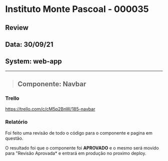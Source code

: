 # Instituto Monte Pascoal - 000035

## **Review**
## Data: 30/09/21
## System: web-app

***

> ## Componente: Navbar

### Trello
https://trello.com/c/cM5p2BnW/185-navbar  

### Relatório  
Foi feito uma revisão de todo o código para o componente e pagina em questão.  

O resultado foi que o componente foi **APROVADO** e o mesmo será movido para "Revisão Aprovada* e entrará em produção no proximo deploy.  

<!-- O resultado foi que a revisão foi **REPROVADA**, sendo necessário alguns ajustes para conclusão.

Segue a lista dos ajustes necessários:

- **COMPONENTE NAVBAR**
  - **Mobile**
    - Ao abrir o HeaderNav, ocorre uma quebra no layout -->
